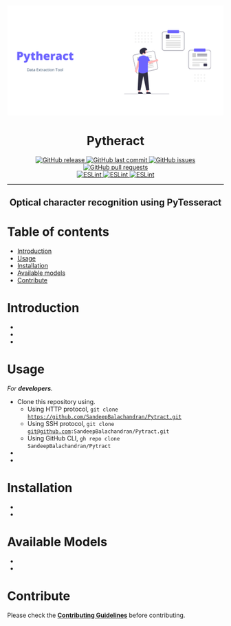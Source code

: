 ![](./images/preview.png)
<h1 align='center'>Pytheract</h1>
<p align="center">
  <a href="https://github.com/SandeepBalachandran/Pytract/releases/" target="_blank">
    <img alt="GitHub release" src="https://img.shields.io/github/v/release/SandeepBalachandran/Pytract?include_prereleases&style=flat-square">
  </a>

  <a href="https://github.com/SandeepBalachandran/Pytract/commits/master" target="_blank">
    <img src="https://img.shields.io/github/last-commit/SandeepBalachandran/Pytract?style=flat-square" alt="GitHub last commit">
  </a>

  <a href="https://github.com/SandeepBalachandran/Pytract/issues" target="_blank">
    <img src="https://img.shields.io/github/issues/SandeepBalachandran/Pytract?style=flat-square&color=red" alt="GitHub issues">
  </a>

  <a href="https://github.com/SandeepBalachandran/Pytract/pulls" target="_blank">
    <img src="https://img.shields.io/github/issues-pr/SandeepBalachandran/Pytract?style=flat-square&color=blue" alt="GitHub pull requests">
  </a>

  </br>

  <a href="https://standardjs.com" target="_blank">
    <img alt="ESLint" src="https://img.shields.io/badge/code_style-standard-brightgreen.svg?style=flat-square">
  </a>
  
  <a href="" target="_blank">
    <img alt="ESLint" src="https://img.shields.io/github/stars/SandeepBalachandran/Pytract">
  </a>
  
  <a href="" target="_blank">
    <img alt="ESLint" src="https://img.shields.io/github/forks/SandeepBalachandran/Pytract">
  </a>
  
</p>
<hr>

<h2 align="center">Optical character recognition using PyTesseract </h2> 

# Table of contents

- [Introduction](#introduction)
- [Usage](#usage)
- [Installation](#installation)
- [Available models](#available-models)
- [Contribute](#contribute)

# Introduction

- 
-  
- 

# Usage

*For **developers**.*
- Clone this repository using.
  - Using HTTP protocol, <code>git clone https://github.com/SandeepBalachandran/Pytract.git</code>
  - Using SSH protocol,  <code>git clone git@github.com:SandeepBalachandran/Pytract.git</code>
  - Using GitHub CLI,  <code>gh repo clone SandeepBalachandran/Pytract</code>
- 
- 


# Installation
- 
- 

# Available Models
-
-


# Contribute
Please check the [**Contributing Guidelines**](https://github.com/SandeepBalachandran/Pytract/blob/master/CONTRIBUTING.md) before contributing.

